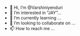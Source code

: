 - 👋 Hi, I’m @Varshiniyenduri
- 👀 I’m interested in "JAY"...
- 🌱 I’m currently learning ...
- 💞️ I’m looking to collaborate on ...
- 📫 How to reach me ...

<!---
Varshiniyenduri/Varshiniyenduri is a ✨ special ✨ repository because its `README.md` (this file) appears on your GitHub profile.
You can click the Preview link to take a look at your changes.
--->
